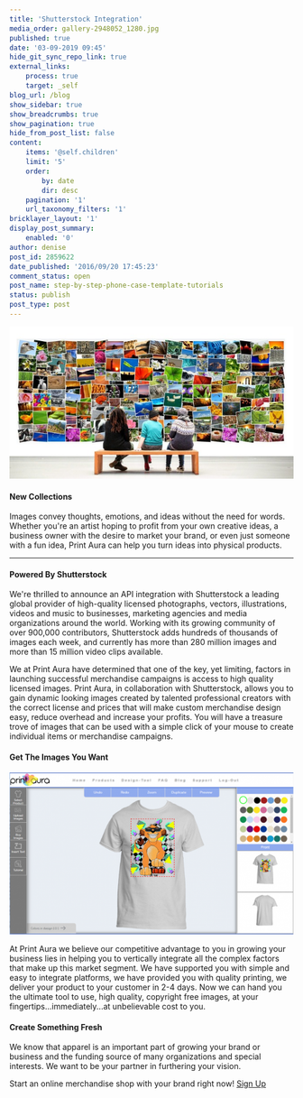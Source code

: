 ```yaml
---
title: 'Shutterstock Integration'
media_order: gallery-2948052_1280.jpg
published: true
date: '03-09-2019 09:45'
hide_git_sync_repo_link: true
external_links:
    process: true
    target: _self
blog_url: /blog
show_sidebar: true
show_breadcrumbs: true
show_pagination: true
hide_from_post_list: false
content:
    items: '@self.children'
    limit: '5'
    order:
        by: date
        dir: desc
    pagination: '1'
    url_taxonomy_filters: '1'
bricklayer_layout: '1'
display_post_summary:
    enabled: '0'
author: denise
post_id: 2859622
date_published: '2016/09/20 17:45:23'
comment_status: open
post_name: step-by-step-phone-case-template-tutorials
status: publish
post_type: post
---
```


[![sstk_partners](gallery-2948052_1280.jpg)](https://blog.printaura.com/blog/art-resources/shutterstock)

#### New Collections
Images convey thoughts, emotions, and ideas without the need for words. Whether you're an artist hoping to profit from your own creative ideas, a business owner with the desire to market your brand, or even just someone with a fun idea, Print Aura can help you turn ideas into physical products.

***

#### Powered By Shutterstock    
We're thrilled to announce an API integration with Shutterstock a leading global provider of high-quality licensed photographs, vectors, illustrations, videos and music to businesses, marketing agencies and media organizations around the world. Working with its growing community of over 900,000 contributors, Shutterstock adds hundreds of thousands of images each week, and currently has more than 280 million images and more than 15 million video clips available.
    
We at Print Aura have determined that one of the key, yet limiting, factors in launching successful merchandise campaigns is access to high quality licensed images. Print Aura, in collaboration with Shutterstock, allows you to gain dynamic looking images created by talented professional creators with the correct license and prices that will make custom merchandise design easy, reduce overhead and increase your profits. You will have a treasure trove of images that can be used with a simple click of your mouse to create individual items or merchandise campaigns.

#### Get The Images You Want

[![Simba](simba.PNG)](https://mockup.printaura.com)

At Print Aura we believe our competitive advantage to you in growing your business lies in helping you to vertically integrate all the complex factors that make up this market segment. We have supported you with simple and easy to integrate platforms, we have provided you with quality printing, we deliver your product to your customer in 2-4 days. Now we can hand you the ultimate tool to use, high quality, copyright free images, at your fingertips...immediately...at unbelievable cost to you.

#### Create Something Fresh

We know that apparel is an important part of growing your brand or business and the funding source of many organizations and special interests. We want to be your partner in furthering your vision.
    
Start an online merchandise shop with your brand right now! [Sign Up](https://printaura.com/register/)


